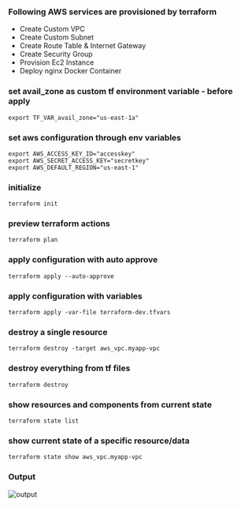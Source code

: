 ### Following AWS services are provisioned by terraform
- Create Custom VPC
- Create Custom Subnet
- Create Route Table & Internet Gateway
- Create Security Group
- Provision Ec2 Instance
- Deploy nginx Docker Container

### set avail_zone as custom tf environment variable - before apply

    export TF_VAR_avail_zone="us-east-1a"

### set aws configuration through env variables

    export AWS_ACCESS_KEY_ID="accesskey"
    export AWS_SECRET_ACCESS_KEY="secretkey"
    export AWS_DEFAULT_REGION="us-east-1"

### initialize

    terraform init

### preview terraform actions

    terraform plan

### apply configuration with auto approve

    terraform apply --auto-approve

### apply configuration with variables

    terraform apply -var-file terraform-dev.tfvars

### destroy a single resource

    terraform destroy -target aws_vpc.myapp-vpc

### destroy everything from tf files

    terraform destroy

### show resources and components from current state

    terraform state list

### show current state of a specific resource/data

    terraform state show aws_vpc.myapp-vpc    

### Output
![output](https://github.com/abdullahafeez/terraform-ec2-project/assets/123733124/ae7c193c-f2b2-4c58-86a4-3a880425d618)

